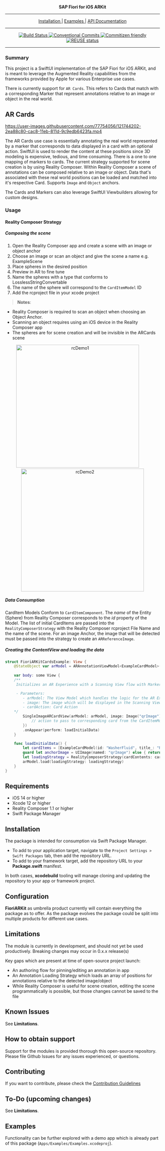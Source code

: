 
<p align="center">
  </br>
  <span><b>SAP Fiori for iOS ARKit</b></span>
</p>

***

<div align="center">
    <a href="https://github.com/SAP/cloud-sdk-ios-fioriarkit#installation">Installation
    </a>
    |
    <a href="https://github.com/SAP/cloud-sdk-ios-fioriarkit#examples"> Examples
    </a>
    |
    <a href="https://sap.github.io/cloud-sdk-ios-fioriarkit"> API Documentation
    </a>
</div>

***

<div align="center">
    <a href="https://github.com/SAP/cloud-sdk-ios-arkit/actions?query=workflow%3A%22CI%22">
        <img src="https://github.com/SAP/cloud-sdk-ios-fioriarkit/workflows/CI/badge.svg"
             alt="Build Status">
    </a>
    <a href="https://conventionalcommits.org">
        <img src="https://img.shields.io/badge/Conventional%20Commits-1.0.0-yellow.svg"
             alt="Conventional Commits">
    </a>
    <a href="http://commitizen.github.io/cz-cli/">
        <img src="https://img.shields.io/badge/commitizen-friendly-brightgreen.svg"
             alt="Commitizen friendly">
    </a>
    <a href="https://api.reuse.software/info/github.com/SAP/cloud-sdk-ios-fioriarkit">
        <img src="https://api.reuse.software/badge/github.com/SAP/cloud-sdk-ios-fioriarkit"
             alt="REUSE status">
    </a>
</div>

***
### Summary

This project is a SwiftUI implementation of the SAP Fiori for iOS ARKit, and is meant to leverage the Augmented Reality capabilities from the frameworks provided by Apple for various Enterprise use cases.

There is currently support for `AR Cards`. This refers to Cards that match with a corresponding Marker that represent annotations relative to an image or object in the real world.

## AR Cards

https://user-images.githubusercontent.com/77754056/121744202-2ea88c80-cac8-11eb-811d-9c9edb6423fa.mp4

The AR Cards use case is essentially annotating the real world represented by a marker that corresponds to data displayed in a card with an optional action. SwiftUI is used to render the content at these positions since 3D modeling is expensive, tedious, and time consuming. There is a one to one mapping of markers to cards. The current strategy supported for scene creation is by using Reality Composer. Within Reality Composer a scene of annotations can be composed relative to an image or object. Data that's associated with these real world positions can be loaded and  matched into it's respective Card. Supports `Image` and `Object` anchors.

The Cards and Markers can also leverage SwiftUI Viewbuilders allowing for custom designs.

### Usage

#### Reality Composer Strategy

##### Composing the scene

1. Open the Reality Composer app and create a scene with an image or object anchor
2. Choose an image or scan an object and give the scene a name e.g. ExampleScene
3. Place spheres in the desired position
4. Preview in AR to fine tune
5. Name the spheres with a type that conforms to LosslessStringConvertable
6. The name of the sphere will correspond to the `CardItemModel` ID
7. Add the rcproject file in your xcode project

> **Notes**:
- Reality Composer is required to scan an object when choosing an Object Anchor.
- Scanning an object requires using an iOS device in the Reality Composer app
- The spheres are for scene creation and will be invisible in the ARCards scene

<p align="center">
<img height="400" alt="rcDemo1" src="https://user-images.githubusercontent.com/77754056/119742939-784d7200-be4e-11eb-928d-6d83b07e49ff.png">&nbsp;&nbsp;&nbsp;&nbsp;&nbsp;&nbsp;&nbsp;&nbsp;<img height="400" alt="rcDemo2" src="https://user-images.githubusercontent.com/77754056/119743047-a6cb4d00-be4e-11eb-8543-4ed018fa25f3.jpeg">
</p>

##### Data Consumption

CardItem Models Conform to `CardItemComponent`. The *name* of the Entity (Sphere) from Reality Composer corresponds to the *id* property of the Model. The list of initial CardItems are passed into the `RealityComposerStrategy` with the Reality Composer rcproject File Name and the name of the scene. For an image Anchor, the image that will be detected must be passed into the strategy to create an `ARReferenceImage`.

##### Creating the ContentView and loading the data

```swift
struct FioriARKitCardsExample: View {
    @StateObject var arModel = ARAnnotationViewModel<ExampleCardModel>()
    
    var body: some View {
    /**
     Initializes an AR Experience with a Scanning View flow with Markers and Cards upon anchor discovery

     - Parameters:
        - arModel: The View Model which handles the logic for the AR Experience
        - image: The image which will be displayed in the Scanning View
        - cardAction: Card Action
    */
        SingleImageARCardView(arModel: arModel, image: Image("qrImage"), cardAction: { id in
            // action to pass to corresponding card from the CardItemModel ID
        })
        .onAppear(perform: loadInitialData)
    }

    func loadInitialData() {
        let cardItems = [ExampleCardModel(id: "WasherFluid", title_: "Recommended Washer Fluid"), ExampleCardModel(id: "OilStick", title_: "Check Oil Stick")]
        guard let anchorImage = UIImage(named: "qrImage") else { return }
        let loadingStrategy = RealityComposerStrategy(cardContents: cardItems, anchorImage: anchorImage, physicalWidth: 0.1, rcFile: "realityComposerFileName", rcScene: "sceneName")
        arModel.load(loadingStrategy: loadingStrategy)
    }
}
```
## Requirements

- iOS 14 or higher
- Xcode 12 or higher
- Reality Composer 1.1 or higher
- Swift Package Manager

## Installation

The package is intended for consumption via Swift Package Manager.  

 - To add to your application target, navigate to the `Project Settings > Swift Packages` tab, then add the repository URL.
 - To add to your framework target, add the repository URL to your **Package.swift** manifest.

In both cases, **xcodebuild** tooling will manage cloning and updating the repository to your app or framework project.

## Configuration

**FioriARKit** as umbrella product currently will contain everything the package as to offer. As the package evolves the package could be split into multiple products for different use cases.

## Limitations

The module is currently in development, and should not yet be used productively. Breaking changes may occur in 0.x.x release(s)

Key gaps which are present at time of open-source project launch:
- An authoring flow for pinning/editing an annotation in app
- An Annotation Loading Strategy which loads an array of positions for annotations relative to the detected image/object
- While Reality Composer is useful for scene creation, editing the scene programmatically is possible, but those changes cannot be saved to the file

## Known Issues

See **Limitations**.

## How to obtain support

Support for the modules is provided thorough this open-source repository. Please file Github Issues for any issues experienced, or questions.  

## Contributing

If you want to contribute, please check the [Contribution Guidelines](./CONTRIBUTING.md)

## To-Do (upcoming changes)

See **Limitations**.

## Examples

Functionality can be further explored with a demo app which is already part of this package (`Apps/Examples/Examples.xcodeproj`).
